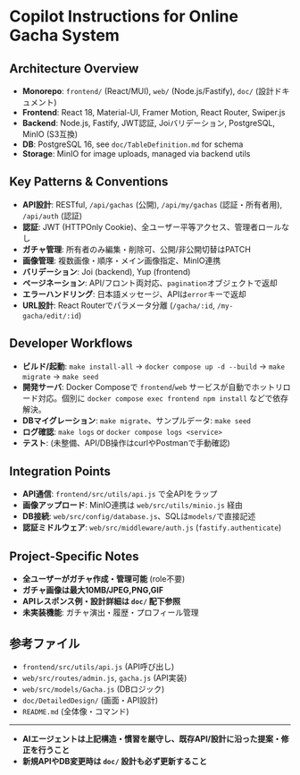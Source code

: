# Copilot Instructions for Online Gacha System

## Architecture Overview
- **Monorepo**: `frontend/` (React/MUI), `web/` (Node.js/Fastify), `doc/` (設計ドキュメント)
- **Frontend**: React 18, Material-UI, Framer Motion, React Router, Swiper.js
- **Backend**: Node.js, Fastify, JWT認証, Joiバリデーション, PostgreSQL, MinIO (S3互換)
- **DB**: PostgreSQL 16, see `doc/TableDefinition.md` for schema
- **Storage**: MinIO for image uploads, managed via backend utils

## Key Patterns & Conventions
- **API設計**: RESTful, `/api/gachas` (公開), `/api/my/gachas` (認証・所有者用), `/api/auth` (認証)
- **認証**: JWT (HTTPOnly Cookie)、全ユーザー平等アクセス、管理者ロールなし
- **ガチャ管理**: 所有者のみ編集・削除可、公開/非公開切替はPATCH
- **画像管理**: 複数画像・順序・メイン画像指定、MinIO連携
- **バリデーション**: Joi (backend), Yup (frontend)
- **ページネーション**: API/フロント両対応、`pagination`オブジェクトで返却
- **エラーハンドリング**: 日本語メッセージ、APIは`error`キーで返却
- **URL設計**: React Routerでパラメータ分離 (`/gacha/:id`, `/my-gacha/edit/:id`)

## Developer Workflows
- **ビルド/起動**: `make install-all` → `docker compose up -d --build` → `make migrate` → `make seed`
- **開発サーバ**: Docker Composeで `frontend`/`web` サービスが自動でホットリロード対応。個別に `docker compose exec frontend npm install` などで依存解決。
- **DBマイグレーション**: `make migrate`、サンプルデータ: `make seed`
- **ログ確認**: `make logs` or `docker compose logs <service>`
- **テスト**: (未整備、API/DB操作はcurlやPostmanで手動確認)

## Integration Points
- **API通信**: `frontend/src/utils/api.js` で全APIをラップ
- **画像アップロード**: MinIO連携は `web/src/utils/minio.js` 経由
- **DB接続**: `web/src/config/database.js`、SQLは`models/`で直接記述
- **認証ミドルウェア**: `web/src/middleware/auth.js` (`fastify.authenticate`)

## Project-Specific Notes
- **全ユーザーがガチャ作成・管理可能** (role不要)
- **ガチャ画像は最大10MB/JPEG,PNG,GIF**
- **APIレスポンス例・設計詳細は `doc/` 配下参照**
- **未実装機能**: ガチャ演出・履歴・プロフィール管理

## 参考ファイル
- `frontend/src/utils/api.js` (API呼び出し)
- `web/src/routes/admin.js`, `gacha.js` (API実装)
- `web/src/models/Gacha.js` (DBロジック)
- `doc/DetailedDesign/` (画面・API設計)
- `README.md` (全体像・コマンド)

---

- **AIエージェントは上記構造・慣習を厳守し、既存API/設計に沿った提案・修正を行うこと**
- **新規APIやDB変更時は `doc/` 設計も必ず更新すること**
